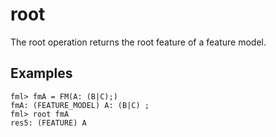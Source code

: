 # root
The root operation returns the root feature of a feature model.


## Examples

```
fml> fmA = FM(A: (B|C);)
fmA: (FEATURE_MODEL) A: (B|C) ;
fml> root fmA
res5: (FEATURE) A
```
